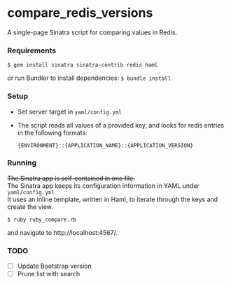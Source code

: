 compare_redis_versions
======================

A single-page Sinatra script for comparing values in Redis.  


### Requirements
`$ gem install sinatra sinatra-contrib redis haml`

or run Bundler to install dependencies:
`$ bundle install`

### Setup
- Set server target in `yaml/config.yml`

- The script reads all values of a provided key, and looks for redis entries in the following formats:

  `{ENVIRONMENT}::{APPLICATION_NAME}::{APPLICATION_VERSION}`

### Running
~~The Sinatra app is self-contained in one file.~~   
The Sinatra app keeps its configuration information in YAML under `yaml/config.yml`  
It uses an inline template, written in Haml, to iterate through the keys and create the view.

`$ ruby ruby_compare.rb`

and navigate to http://localhost:4567/.  

### TODO
- [ ] Update Bootstrap version  
- [ ] Prune list with search  
